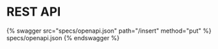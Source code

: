 # REST API 

{% swagger src="specs/openapi.json" path="/insert" method="put" %} specs/openapi.json {% endswagger %}
